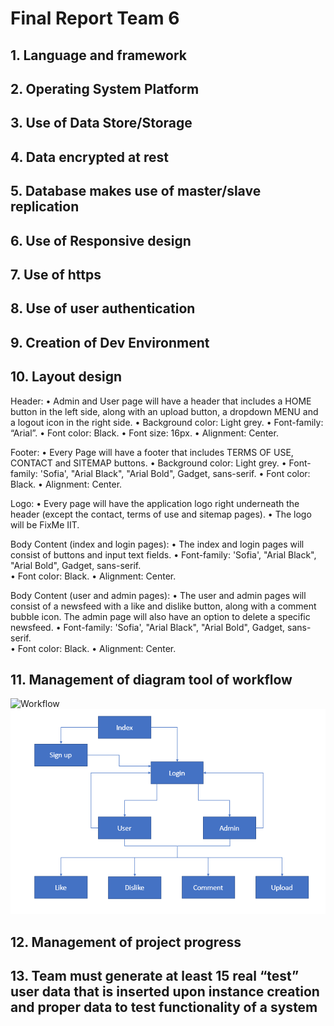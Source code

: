 # Final Report Team 6

## 1. Language and framework



## 2. Operating System Platform



## 3. Use of Data Store/Storage



## 4. Data encrypted at rest



## 5. Database makes use of master/slave replication



## 6. Use of Responsive design



## 7. Use of https



## 8. Use of user authentication



## 9. Creation of Dev Environment 



## 10. Layout design

Header: 
•	Admin and User page will have a header that includes a HOME button in the left side, along with an upload button, a dropdown MENU and a logout icon in the right side.
•	Background color:  Light grey.
•	Font-family: “Arial”.
•	Font color: Black.
•	Font size: 16px.
•	Alignment: Center.

Footer:
•	Every Page will have a footer that includes TERMS OF USE, CONTACT and SITEMAP buttons.
•	Background color:  Light grey.
•	Font-family: 'Sofia', "Arial Black", "Arial Bold", Gadget, sans-serif.
•	Font color: Black.
•	Alignment: Center.

Logo:
•	Every page will have the application logo right underneath the header (except the contact, terms of use and sitemap pages).
•	The logo will be FixMe IIT.

Body Content (index and login pages):
•	The index and login pages will consist of buttons and input text fields.
•	Font-family: 'Sofia', "Arial Black", "Arial Bold", Gadget, sans-serif.	
•	Font color: Black.
•	Alignment: Center.

Body Content (user and admin pages):
•	The user and admin pages will consist of a newsfeed with a like and dislike button, along with a comment bubble icon. The admin page will also have an option to delete a specific newsfeed.
•	Font-family: 'Sofia', "Arial Black", "Arial Bold", Gadget, sans-serif.	
•	Font color: Black.
•	Alignment: Center.

## 11. Management of diagram tool of workflow

![Workflow](2018-itmt430-6/Documentation/diagrams/Workflow.PNG)
![Workflow](Documentation/diagrams/Workflow.PNG)

## 12. Management of project progress



## 13. Team must generate at least 15 real “test” user data that is inserted upon instance creation and proper data to test functionality of a system


